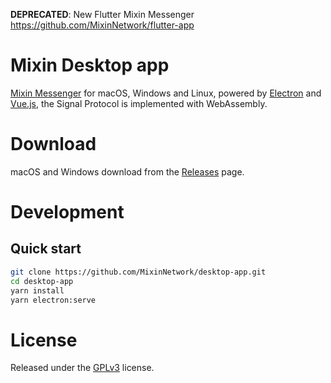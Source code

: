 **DEPRECATED**: New Flutter Mixin Messenger https://github.com/MixinNetwork/flutter-app

# Mixin Desktop app

[Mixin Messenger](https://mixin.one/messenger) for macOS, Windows and Linux, powered by [Electron](https://electronjs.org/) and [Vue.js](https://vuejs.org/), the Signal Protocol is implemented with WebAssembly.

# Download

macOS and Windows download from the [Releases](https://mixin.one/mm) page.


# Development

## Quick start

```sh
git clone https://github.com/MixinNetwork/desktop-app.git
cd desktop-app
yarn install
yarn electron:serve
```

# License

Released under the [GPLv3](https://github.com/MixinNetwork/desktop-app/blob/master/LICENSE) license.
